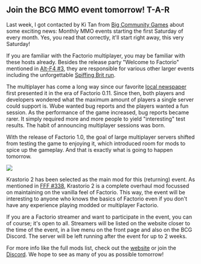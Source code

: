 ## Join the BCG MMO event tomorrow! <author>T-A-R</author>

Last week, I got contacted by Ki Tan from [Big Community Games](https://www.bigcommunitygames.com/Factorio-MMO) about some exciting news: Monthly MMO events starting the first Saturday of every month. Yes, you read that correctly, it'll start right away, this very Saturday!

If you are familiar with the Factorio multiplayer, you may be familiar with these hosts already. Besides the release party "Welcome to Factorio" mentioned in [Alt-F4 #3](https://alt-f4.blog/ALTF4-3/#dont-break-the-new-toys-please-t-a-r), they are responsible for various other larger events including the unforgettable [Spiffing Brit run](https://www.youtube.com/watch?v=2hgvIhMkgKU).

The multiplayer has come a long way since our favorite [local newspaper](https://factorio.com/blog/post/fff-58) first presented it in the era of Factorio 0.11. Since then, both players and developers wondered what the maximum amount of players a single server could support is. Wube wanted bug reports and the players wanted a fun session. As the performance of the game increased, bug reports became rarer. It simply required more and more people to yield "interesting" test results. The habit of announcing multiplayer sessions was born.

With the release of Factorio 1.0, the goal of large multiplayer servers shifted from testing the game to enjoying it, which introduced room for mods to spice up the gameplay. And that is exactly what is going to happen tomorrow.

![](2020:10:3:17:00)

Krastorio 2 has been selected as the main mod for this (returning) event. As mentioned in [FFF #338](https://www.factorio.com/blog/post/fff-338), Krastorio 2 is a complete overhaul mod focussed on maintaining on the vanilla feel of Factorio. This way, the event will be interesting to anyone who knows the basics of Factorio even if you don't have any experience playing modded or multiplayer Factorio.

If you are a Factorio streamer and want to participate in the event, you can of course; it's open to all. Streamers will be listed on the website closer to the time of the event, in a live menu on the front page and also on the BCG Discord. The server will be left running after the event for up to 2 weeks.

For more info like the full mods list, check out the [website](https://www.bigcommunitygames.com/Factorio-MMO) or join the [Discord](https://discord.gg/N8G5nBn). We hope to see as many of you as possible tomorrow!
